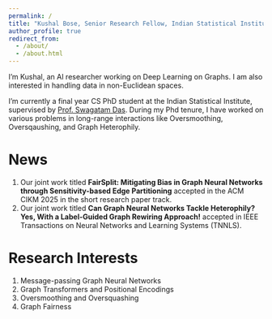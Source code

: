 ```yaml
---
permalink: /
title: "Kushal Bose, Senior Research Fellow, Indian Statistical Institute"
author_profile: true
redirect_from: 
  - /about/
  - /about.html
---
```


I’m Kushal, an AI researcher working on Deep Learning on Graphs. I am also interested in handling data in non-Euclidean spaces. 

I’m currently a final year CS PhD student at the Indian Statistical Institute, supervised by [Prof. Swagatam Das](https://www2.isical.ac.in/~swagatam.das/). During my Phd tenure, I have worked on various problems in long-range interactions like Oversmoothing, Oversqaushing, and Graph Heterophily.

News
=====
1. Our joint work titled **FairSplit: Mitigating Bias in Graph Neural Networks through Sensitivity-based Edge Partitioning** accepted in the ACM CIKM 2025 in the short research paper track.
2. Our joint work titled **Can Graph Neural Networks Tackle Heterophily? Yes, With a Label-Guided Graph Rewiring Approach!** accepted in IEEE Transactions on Neural Networks and Learning Systems  (TNNLS).  

Research Interests
======
1. Message-passing Graph Neural Networks
2. Graph Transformers and Positional Encodings
3. Oversmoothing and Oversquashing
4. Graph Fairness

<!--
Getting started
======
1. Register a GitHub account if you don't have one and confirm your e-mail (required!)
1. Fork [this template](https://github.com/academicpages/academicpages.github.io) by clicking the "Use this template" button in the top right. 
1. Go to the repository's settings (rightmost item in the tabs that start with "Code", should be below "Unwatch"). Rename the repository "[your GitHub username].github.io", which will also be your website's URL.
1. Set site-wide configuration and create content & metadata (see below -- also see [this set of diffs](http://archive.is/3TPas) showing what files were changed to set up [an example site](https://getorg-testacct.github.io) for a user with the username "getorg-testacct")
1. Upload any files (like PDFs, .zip files, etc.) to the files/ directory. They will appear at https://[your GitHub username].github.io/files/example.pdf.  
1. Check status by going to the repository settings, in the "GitHub pages" section

Site-wide configuration
------


Create content & metadata
------

**Markdown generator**

How to edit your site's GitHub repository
------

Example: editing a Markdown file for a talk
![Editing a Markdown file for a talk](/images/editing-talk.png)
'''

For more info
------
-->
